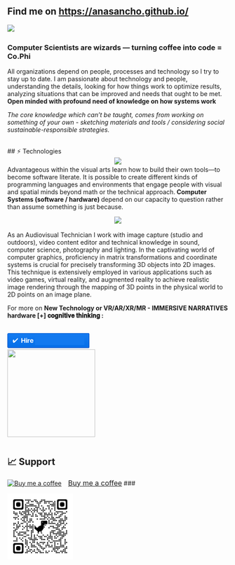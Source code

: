 ## Find me on  https://anasancho.github.io/
<p></p>
 <a target="_blank" href="https://www.linkedin.com/in/ana-filipa-sancho-silva-283b6b16/" alt="Linkedin"> 
  <img src="https://img.shields.io/badge/-LinkedIn-%230077B5?style=for-the-badge&logo=linkedin&logoColor=white" target="_blank"></a> 
 <b> <p>  <h3> Computer Scientists are wizards —  turning coffee  into code = Co.Phi  </h3> </b> <p></p>
<p> All organizations depend on people, processes and technology so I try to stay up to date. I am passionate about technology and people, understanding the details, looking for how things work to optimize results, analyzing situations that can be improved and needs that ought to be met. <b> Open minded with profound need of knowledge on how systems work </b> <p></p>
<i> The core knowledge which can’t be taught, comes from working on something of your own - sketching materials and tools / considering social sustainable-responsible strategies. </i> <p></p><br>
## ⚡ Technologies

<div align="center">
  <img src="https://skillicons.dev/icons?i=html,css,js,react,python,c,postgres,visualstudio,git,github"></img>
</div>
Advantageous  within the visual arts learn how to build their own tools—to become software literate. It is possible to create different kinds of programming languages and environments that engage people with visual and spatial minds beyond math or the technical approach.<b> Computer Systems (software / hardware) </b> depend on our capacity to question rather than assume something is just because.  <p></p> 
<div align="center">
<img src="https://github-readme-stats.vercel.app/api/top-langs/?username=anasancho&layout=compact"/></div>
<p></p>

<p></p> As an Audiovisual Technician I work with image capture (studio and outdoors), video content editor and technical knowledge in sound, computer science, photography and lighting. In the captivating world of computer graphics, proficiency in matrix transformations and coordinate systems is crucial for precisely transforming 3D objects into 2D images. This technique is extensively employed in various applications such as video games, virtual reality, and augmented reality to achieve realistic image rendering through the mapping of 3D points in the physical world to 2D points on an image plane.

For more on <b> New Technology or VR/AR/XR/MR - IMMERSIVE NARRATIVES hardware [+] 𝐜𝐨𝐠𝐧𝐢𝐭𝐢𝐯𝐞 𝐭𝐡𝐢𝐧𝐤𝐢𝐧𝐠 : </b>

<br>
<a href="mailto:anaphisancho.silva@gmail.com?subject=Project%20inquiry%20from%20Github"> 
<img src="https://github.com/anasancho/anasancho.github.io/blob/master/contact_%40.png" width="187" height="34"></a> <br>
<img src="http://66.media.tumblr.com/17fea920ff36ef4f5b877d5216a7aad9/tumblr_mo9xje8zZ41qcbiufo1_1280.gif" height="200" width="200">

# 
## 📈 Support
<link href="https://fonts.googleapis.com/css?family=Arial" rel="stylesheet"><a class="bmc-button" target="_blank" href="https://www.buymeacoffee.com/JzqO57X"><img src="https://cdn.buymeacoffee.com/buttons/bmc-new-btn-logo.svg" alt="Buy me a coffee"><span style="margin-left:15px;font-size:16px !important;">Buy me a coffee</span></a>
### 
<p></p>

<img src="https://github.com/anasancho/anasancho.github.io/blob/master/qrcode_github.png" height="150" width="150">
